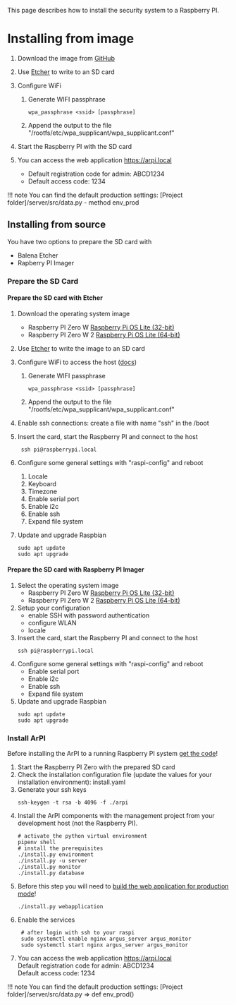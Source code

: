 This page describes how to install the security system to a Raspberry PI.

# Installing from image

1. Download the image from [GitHub](https://github.com/ArPIHomeSecurity/arpi_management/releases/)
2. Use [Etcher](https://www.balena.io/etcher/) to write to an SD card
3. Configure WiFi
    1. Generate WIFI passphrase
        ```
        wpa_passphrase <ssid> [passphrase]
        ```
    2. Append the output to the file "/rootfs/etc/wpa_supplicant/wpa_supplicant.conf"

4. Start the Raspberry PI with the SD card
5. You can access the web application https://arpi.local
   * Default registration code for admin: ABCD1234
   * Default access code: 1234

!!! note
    You can find the default production settings: [Project folder]/server/src/data.py - method env_prod


## Installing from source

You have two options to prepare the SD card with

* Balena Etcher
* Rapberry PI Imager


### Prepare the SD Card
#### Prepare the SD card with **Etcher**

1. Download the operating system image
    * Raspberry PI Zero W [Raspberry Pi OS Lite (32-bit)](https://www.raspberrypi.org/software/operating-systems/)
    * Raspberry PI Zero W 2 [Raspberry Pi OS Lite (64-bit)](https://www.raspberrypi.org/software/operating-systems/)
2. Use [Etcher](https://www.balena.io/etcher/) to write the image to an SD card
3. Configure WiFi to access the host ([docs](https://www.raspberrypi.org/documentation/configuration/wireless/wireless-cli.md))
    1. Generate WIFI passphrase
        ```
        wpa_passphrase <ssid> [passphrase]
        ```
    2. Append the output to the file "/rootfs/etc/wpa_supplicant/wpa_supplicant.conf"

4. Enable ssh connections: create a file with name "ssh" in the /boot
5. Insert the card, start the Raspberry PI and connect to the host

        ssh pi@raspberrypi.local

6. Configure some general settings with "raspi-config" and reboot
    1. Locale
    2. Keyboard
    3. Timezone
    4. Enable serial port
    5. Enable i2c
    6. Enable ssh
    7. Expand file system
7. Update and upgrade Raspbian
    ```
    sudo apt update
    sudo apt upgrade
    ```

#### Prepare the SD card with **Raspberry PI Imager**

1. Select the operating system image
    * Raspberry PI Zero W [Raspberry Pi OS Lite (32-bit)](https://www.raspberrypi.org/software/operating-systems/)
    * Raspberry PI Zero W 2 [Raspberry Pi OS Lite (64-bit)](https://www.raspberrypi.org/software/operating-systems/)
2. Setup your configuration
    * enable SSH with password authentication
    * configure WLAN
    * locale
3. Insert the card, start the Raspberry PI and connect to the host
    ```
    ssh pi@raspberrypi.local
    ```
4. Configure some general settings with "raspi-config" and reboot
    * Enable serial port
    * Enable i2c
    * Enable ssh
    * Expand file system
5. Update and upgrade Raspbian
    ```
    sudo apt update
    sudo apt upgrade
    ```


### Install ArPI

Before installing the ArPI to a running Raspberry PI system [get the code](index.md#getting-the-code-for-local-development)!

1. Start the Raspberry PI Zero with the prepared SD card
2. Check the installation configuration file (update the values for your installation environment): install.yaml
3. Generate your ssh keys
    ```
    ssh-keygen -t rsa -b 4096 -f ./arpi
    ```
4. Install the ArPI components with the management project from your development host (not the Raspberry PI).
    ```
    # activate the python virtual environment
    pipenv shell
    # install the prerequisites
    ./install.py environment
    ./install.py -u server
    ./install.py monitor
    ./install.py database
    ```
5. Before this step you will need to [build the web application for production mode](#building-for-production)!
    ```
    ./install.py webapplication
    ```
6. Enable the services
   ```
    # after login with ssh to your raspi
    sudo systemctl enable nginx argus_server argus_monitor
    sudo systemctl start nginx argus_server argus_monitor
    ```
7. You can access the web application https://arpi.local  
Default registration code for admin: ABCD1234  
Default access code: 1234

!!! note
    You can find the default production settings: [Project folder]/server/src/data.py => def env_prod()
